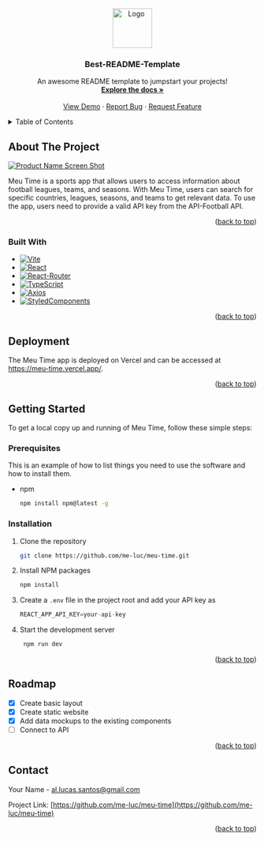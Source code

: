 <!-- Improved compatibility of back to top link: See: https://github.com/othneildrew/Best-README-Template/pull/73 -->
<a name="readme-top"></a>
<!--
*** Thanks for checking out the Best-README-Template. If you have a suggestion
*** that would make this better, please fork the repo and create a pull request
*** or simply open an issue with the tag "enhancement".
*** Don't forget to give the project a star!
*** Thanks again! Now go create something AMAZING! :D
-->



<!-- PROJECT SHIELDS -->
<!--
*** I'm using markdown "reference style" links for readability.
*** Reference links are enclosed in brackets [ ] instead of parentheses ( ).
*** See the bottom of this document for the declaration of the reference variables
*** for contributors-url, forks-url, etc. This is an optional, concise syntax you may use.
*** https://www.markdownguide.org/basic-syntax/#reference-style-links
-->


<!-- PROJECT LOGO -->
<br />
<div align="center">
  <a href="https://github.com/othneildrew/Best-README-Template">
    <img src="images/logo.png" alt="Logo" width="80" height="80">
  </a>

  <h3 align="center">Best-README-Template</h3>

  <p align="center">
    An awesome README template to jumpstart your projects!
    <br />
    <a href="https://github.com/othneildrew/Best-README-Template"><strong>Explore the docs »</strong></a>
    <br />
    <br />
    <a href="https://github.com/othneildrew/Best-README-Template">View Demo</a>
    ·
    <a href="https://github.com/othneildrew/Best-README-Template/issues">Report Bug</a>
    ·
    <a href="https://github.com/othneildrew/Best-README-Template/issues">Request Feature</a>
  </p>
</div>



<!-- TABLE OF CONTENTS -->
<details>
  <summary>Table of Contents</summary>
  <ol>
    <li>
      <a href="#about-the-project">About The Project</a>
      <ul>
        <li><a href="#built-with">Built With</a></li>
      </ul>
    </li>
    <li>
      <a href="#deployment">Deployment</a>
    </li>
    <li>
      <a href="#getting-started">Getting Started</a>
      <ul>
        <li><a href="#prerequisites">Prerequisites</a></li>
        <li><a href="#installation">Installation</a></li>
      </ul>
    </li>
    <li><a href="#usage">Usage</a></li>
    <li><a href="#roadmap">Roadmap</a></li>
    <li><a href="#contact">Contact</a></li>
  </ol>
</details>



<!-- ABOUT THE PROJECT -->
## About The Project

[![Product Name Screen Shot][product-screenshot]](https://meu-time.vercel.app/)

Meu Time is a sports app that allows users to access information about football leagues, teams, and seasons. With Meu Time, users can search for specific countries, leagues, seasons, and teams to get relevant data. To use the app, users need to provide a valid API key from the API-Football API.

<p align="right">(<a href="#readme-top">back to top</a>)</p>


### Built With

* [![Vite][Vite]][Next-url]
* [![React][React.js]][React-url]
* [![React-Router][React-Router]][React-Router-url]
* [![TypeScript][TypeScript]][TypeScript-url]
* [![Axios][Axios]][Axios-url]
* [![StyledComponents][StyledComponents]][StyledComponents-url]

<p align="right">(<a href="#readme-top">back to top</a>)</p>

<!-- DEPLOYMENT -->
## Deployment

The Meu Time app is deployed on Vercel and can be accessed at https://meu-time.vercel.app/.

<p align="right">(<a href="#readme-top">back to top</a>)</p>

<!-- GETTING STARTED -->
## Getting Started

To get a local copy up and running of Meu Time, follow these simple steps:

### Prerequisites

This is an example of how to list things you need to use the software and how to install them.
* npm
  ```sh
  npm install npm@latest -g
  ```

### Installation

1. Clone the repository
   ```sh
   git clone https://github.com/me-luc/meu-time.git
   ```
2. Install NPM packages
   ```sh
   npm install
   ```
3. Create a `.env` file in the project root and add your API key as 
   ```js
   REACT_APP_API_KEY=your-api-key
   ```
4. Start the development server
   ```sh
    npm run dev
   ```

<p align="right">(<a href="#readme-top">back to top</a>)</p>



<!-- ROADMAP -->
## Roadmap

- [x] Create basic layout
- [x] Create static website
- [x] Add data mockups to the existing components
- [ ] Connect to API

<p align="right">(<a href="#readme-top">back to top</a>)</p>



<!-- CONTACT -->
## Contact

Your Name - al.lucas.santos@gmail.com

Project Link: [https://github.com/me-luc/meu-time](https://github.com/me-luc/meu-time)

<p align="right">(<a href="#readme-top">back to top</a>)</p>



<!-- MARKDOWN LINKS & IMAGES -->
<!-- https://www.markdownguide.org/basic-syntax/#reference-style-links -->
[contributors-shield]: https://img.shields.io/github/contributors/othneildrew/Best-README-Template.svg?style=for-the-badge
[contributors-url]: https://github.com/othneildrew/Best-README-Template/graphs/contributors
[forks-shield]: https://img.shields.io/github/forks/othneildrew/Best-README-Template.svg?style=for-the-badge
[forks-url]: https://github.com/othneildrew/Best-README-Template/network/members
[stars-shield]: https://img.shields.io/github/stars/othneildrew/Best-README-Template.svg?style=for-the-badge
[stars-url]: https://github.com/othneildrew/Best-README-Template/stargazers
[issues-shield]: https://img.shields.io/github/issues/othneildrew/Best-README-Template.svg?style=for-the-badge
[issues-url]: https://github.com/othneildrew/Best-README-Template/issues
[license-shield]: https://img.shields.io/github/license/othneildrew/Best-README-Template.svg?style=for-the-badge
[license-url]: https://github.com/othneildrew/Best-README-Template/blob/master/LICENSE.txt
[linkedin-shield]: https://img.shields.io/badge/-LinkedIn-black.svg?style=for-the-badge&logo=linkedin&colorB=555
[linkedin-url]: https://linkedin.com/in/almeida-lucas1
[product-screenshot]: images/screenshot.png

[React.js]: https://img.shields.io/badge/React-20232A?style=for-the-badge&logo=react&logoColor=61DAFB
[Vite]: https://img.shields.io/badge/Vite-646DFF?style=for-the-badge&logo=vite&logoColor=white
[React-Router]: https://img.shields.io/badge/React--Router-DD0031?style=for-the-badge&logo=react-router&logoColor=white
[TypeScript]: https://img.shields.io/badge/TypeScript-0000FF?style=for-the-badge&logo=typescript&logoColor=white
[Axios]: https://img.shields.io/badge/Axios-671ddf?style=for-the-badge&logo=axios&logoColor=white
[StyledComponents]: https://img.shields.io/badge/Styled%20Components-DB7093?style=for-the-badge&logo=styled-components&logoColor=white

[Next-url]: https://nextjs.org/
[React-url]: https://reactjs.org/
[React-Router-url]: https://reactrouter.com/
[TypeScript-url]: https://www.typescriptlang.org/
[Axios-url]: https://axios-http.com/
[StyledComponents-url]: https://styled-components.com/


